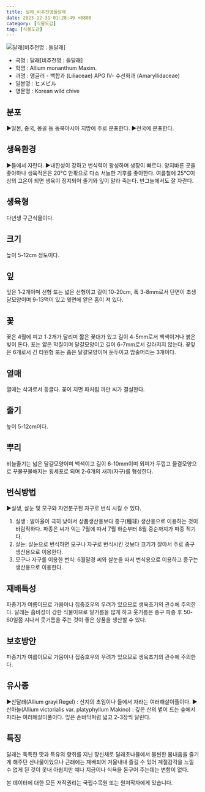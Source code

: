 ```yaml
---
title: 달래_비추천명들달래
date: 2023-12-31 01:28:49 +0800
category: [식물도감]
tag: [식물도감]
---
```




![달래[비추천명 : 들달래]](/fileUpload/plants/basic/Liliaceae/Allium/8681/1_th2.JPG)
- 국명 : 달래[비추천명 : 들달래]
- 학명 : Allium monanthum Maxim.
- 과명 : 앵글러 - 백합과 (Liliaceae) APG Ⅳ- 수선화과 (Amaryllidaceae)
- 일본명 : ヒメビル
- 영문명 : Korean wild chive


## 분포
▶일본, 중국, 몽골 등 동북아시아 지방에 주로 분포한다.▶전국에 분포한다.
## 생육환경
▶들에서 자란다. ▶내한성이 강하고 번식력이 왕성하며 생장이 빠르다. 양지바른 곳을 좋아하나 생육적온은 20℃ 안팎으로 다소 서늘한 기후를 좋아한다. 여름철에 25℃이상의 고온이 되면 생육이 정지되어 줄기와 잎이 말라 죽는다. 반그늘에서도 잘 자란다.
## 생육형
다년생 구근식물이다.
## 크기
높이 5-12cm 정도이다.
## 잎
잎은 1-2개이며 선형 또는 넓은 선형이고 길이 10-20cm, 폭 3-8mm로서 단면이 초생달모양이며 9-13맥이 있고 윗면에 얕은 홈이 져 있다.
## 꽃
꽃은 4월에 피고 1-2개가 달리며 짧은 꽃대가 있고 길이 4-5mm로서 백색이거나 붉은 빛이 돈다. 포는 얇은 막질이며 달걀모양이고 길이 6-7mm로서 갈라지지 않는다. 꽃잎은 6개로서 긴 타원형 또는 좁은 달걀모양이며 둔두이고 암술머리는 3개이다.
## 열매
열매는 삭과로서 둥글다. 꽃이 지면 파처럼 까만 씨가 결실한다.
## 줄기
높이 5-12cm이다.
## 뿌리
비늘줄기는 넓은 달걀모양이며 백색이고 길이 6-10mm이며 외피가 두껍고 물결모양으로 꾸불꾸불해지는 횡세포로 되며 2-6개의 새끼(자구)를 형성한다.
## 번식방법
▶실생, 살눈 및 모구와 자연분구된 자구로 번식 시킬 수 있다.1. 실생 : 발아율이 극히 낮아서 상품생산용보다 종구(種球) 생산용으로 이용하는 것이 바람직하다. 파종은 씨가 익는 7월에 따서 7월 하순부터 8월 중순까지가 파종 적기다.2. 살눈: 살눈으로 번식하면 모구나 자구로 번식시킨 것보다 크기가 잘아서 주로 종구생산용으로 이용한다.3. 모구나 자구를 이용한 번식: 6월말경 씨와 살눈을 따서 번식용으로 이용하고 종구는 생산용으로 이용한다.
## 재배특성
파종기가 여름이므로 가뭄이나 집중호우의 우려가 있으므로 생육초기의 관수에 주의한다. 달래는 흡비성이 강한 식물이므로 밑거름을 많게 하고 웃거름은 종구 파종 후 50-60일쯤 지나서 웃거름을 주는 것이 좋은 상품을 생산할 수 있다.
## 보호방안
파종기가 여름이므로 가뭄이나 집중호우의 우려가 있으므로 생욱초기의 관수에 주의한다.
## 유사종
▶산달래(Allium grayi Regel) : 산지의 초임이나 들에서 자라는 여러해살이풀이다.▶산마늘(Allium victorialis var. platyphyllum Makino) : 깊은 산의 볕이 드는 숲에서 자라는 여러해살이풀이다. 잎은 손바닥처럼 넓고 2-3장씩 달린다.
## 특징
달래는 독특한 맛과 특유의 향취를 지닌 향신채로 달래초나물에서 물씬한 봄내음을 즐기게 해주던 산나물이었으나 근래에는 재배되어 겨울내내 즐길 수 있어 계절감각을 느낄 수 없게 된 것이 못내 아쉽지만 예나 지금이나 식욕을 돋구어 주는데는 변함이 없다.






본 데이터에 대한 모든 저작권리는 국립수목원 또는 원저작자에게 있습니다.
